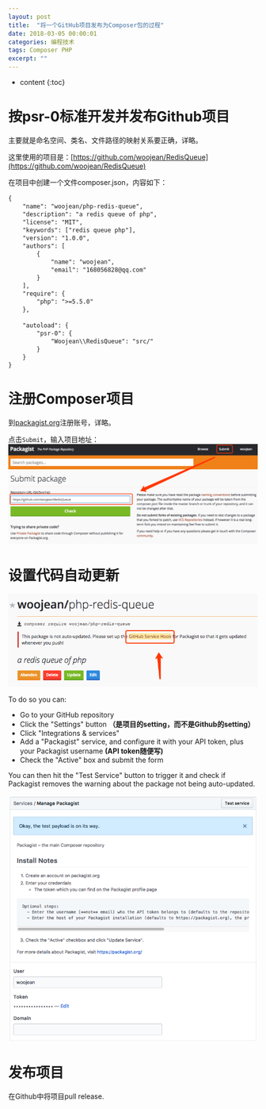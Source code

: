 ```yaml
---
layout: post
title:  "将一个GitHub项目发布为Composer包的过程"
date: 2018-03-05 00:00:01
categories: 编程技术
tags: Composer PHP
excerpt: ""
---
```


* content
{:toc}


# 按psr-0标准开发并发布Github项目
主要就是命名空间、类名、文件路径的映射关系要正确，详略。

这里使用的项目是：[https://github.com/woojean/RedisQueue](https://github.com/woojean/RedisQueue)

在项目中创建一个文件composer.json，内容如下：
```
{
    "name": "woojean/php-redis-queue",
    "description": "a redis queue of php",
    "license": "MIT",
    "keywords": ["redis queue php"],
    "version": "1.0.0",
    "authors": [
        {
            "name": "woojean",
            "email": "168056828@qq.com"
        }
    ],
    "require": {
        "php": ">=5.5.0"
    },
 
    "autoload": {
        "psr-0": {
            "Woojean\\RedisQueue": "src/"
        }
    }
}
```


# 注册Composer项目

到[packagist.org](https://packagist.org)注册账号，详略。


点击`Submit`，输入项目地址：
![image](/images/tech/composer_1.png)


# 设置代码自动更新
![image](/images/tech/composer_2.png)

To do so you can:
* Go to your GitHub repository
* Click the "Settings" button  **（是项目的setting，而不是Github的setting）**
* Click "Integrations & services"
* Add a "Packagist" service, and configure it with your API token, plus your Packagist username **(API token随便写)**
* Check the "Active" box and submit the form

You can then hit the "Test Service" button to trigger it and check if Packagist removes the warning about the package not being auto-updated.

![image](/images/tech/composer_3.png)


# 发布项目
在Github中将项目pull release.

